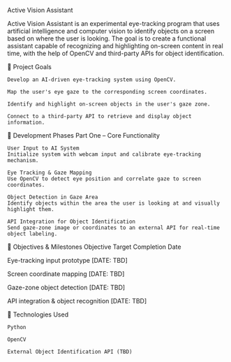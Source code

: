 Active Vision Assistant

Active Vision Assistant is an experimental eye-tracking program that uses artificial intelligence and computer vision to identify objects on a screen based on where the user is looking. The goal is to create a functional assistant capable of recognizing and highlighting on-screen content in real time, with the help of OpenCV and third-party APIs for object identification.

🚀 Project Goals

    Develop an AI-driven eye-tracking system using OpenCV.

    Map the user's eye gaze to the corresponding screen coordinates.

    Identify and highlight on-screen objects in the user's gaze zone.

    Connect to a third-party API to retrieve and display object information.

📌 Development Phases
Part One – Core Functionality

    User Input to AI System
    Initialize system with webcam input and calibrate eye-tracking mechanism.

    Eye Tracking & Gaze Mapping
    Use OpenCV to detect eye position and correlate gaze to screen coordinates.

    Object Detection in Gaze Area
    Identify objects within the area the user is looking at and visually highlight them.

    API Integration for Object Identification
    Send gaze-zone image or coordinates to an external API for real-time object labeling.
    

🎯 Objectives & Milestones
Objective Target Completion Date

Eye-tracking input prototype	[DATE: TBD]

Screen coordinate mapping	[DATE: TBD]

Gaze-zone object detection	[DATE: TBD]

API integration & object recognition	[DATE: TBD]

🧰 Technologies Used

    Python

    OpenCV

    External Object Identification API (TBD)
